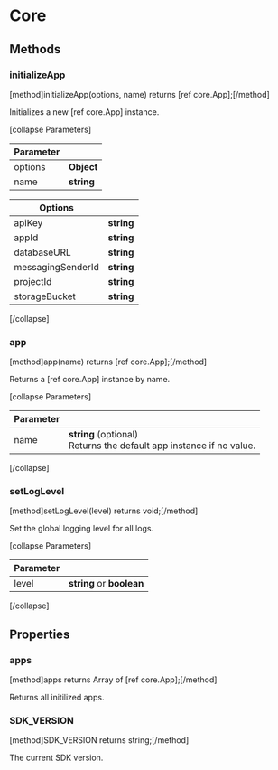 # Core

## Methods

### initializeApp
[method]initializeApp(options, name) returns [ref core.App];[/method]

Initializes a new [ref core.App] instance.

[collapse Parameters]

| Parameter |         |
| --------- | ------- |
| options   | **Object** |
| name   | **string** |

| Options |           |
| --------- | ------- |
| apiKey   | **string** |
| appId   | **string** |
| databaseURL   | **string** |
| messagingSenderId   | **string** |
| projectId   | **string** |
| storageBucket   | **string** |

[/collapse]

### app
[method]app(name) returns [ref core.App];[/method]

Returns a [ref core.App] instance by name.

[collapse Parameters]

| Parameter |         |
| --------- | ------- |
| name   | **string** (optional) <br /> Returns the default app instance if no value. |

[/collapse]


### setLogLevel
[method]setLogLevel(level) returns void;[/method]

Set the global logging level for all logs.

[collapse Parameters]

| Parameter |         |
| --------- | ------- |
| level   | **string** or **boolean** |

[/collapse]

## Properties

### apps

[method]apps returns Array of [ref core.App];[/method]

Returns all initilized apps.

### SDK_VERSION

[method]SDK_VERSION returns string;[/method]

The current SDK version.



